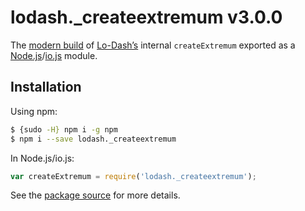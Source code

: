 # lodash._createextremum v3.0.0

The [modern build](https://github.com/lodash/lodash/wiki/Build-Differences) of [Lo-Dash’s](https://lodash.com/) internal `createExtremum` exported as a [Node.js](http://nodejs.org/)/[io.js](https://iojs.org/) module.

## Installation

Using npm:

```bash
$ {sudo -H} npm i -g npm
$ npm i --save lodash._createextremum
```

In Node.js/io.js:

```js
var createExtremum = require('lodash._createextremum');
```

See the [package source](https://github.com/lodash/lodash/blob/3.0.0-npm-packages/lodash._createextremum/index.js) for more details.
